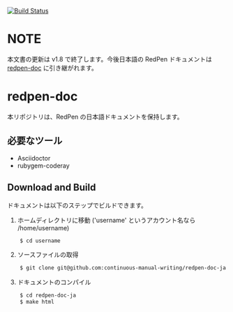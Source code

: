 [![Build Status](https://travis-ci.org/continuous-manual-writing/redpen-doc-ja.svg?branch=master)](https://travis-ci.org/takahi-i/continuous-manual-writing/redpen-doc-ja)

NOTE
====

本文書の更新は v1.8 で終了します。今後日本語の RedPen ドキュメントは [redpen-doc](https://github.com/redpen-cc/redpen-doc) に引き継がれます。


redpen-doc
==========

本リポジトリは、RedPen の日本語ドキュメントを保持します。

必要なツール
-------------
- Asciidoctor
- rubygem-coderay

Download and Build
----------------------

ドキュメントは以下のステップでビルドできます。

1. ホームディレクトリに移動 ('username' というアカウント名なら /home/username)

```bash
    $ cd username
```

2. ソースファイルの取得

```bash
    $ git clone git@github.com:continuous-manual-writing/redpen-doc-ja.git
```

3. ドキュメントのコンパイル

```bash
    $ cd redpen-doc-ja
    $ make html
```

